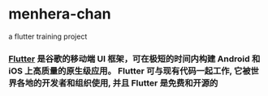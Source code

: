 # menhera-chan
a flutter training project
### [Flutter](https://flutter.io/) 是谷歌的移动端 UI 框架，可在极短的时间内构建 Android 和 iOS 上高质量的原生级应用。 Flutter 可与现有代码一起工作, 它被世界各地的开发者和组织使用, 并且 Flutter 是免费和开源的

